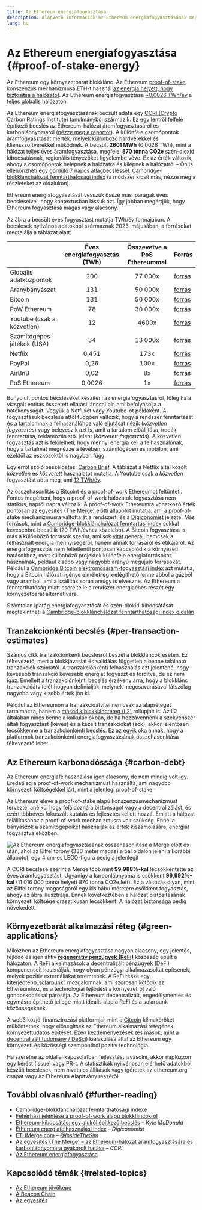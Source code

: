 ```yaml
---
title: Az Ethereum energiafogyasztása
description: Alapvető információk az Ethereum energiafogyasztásának megértéséhez.
lang: hu
---
```


# Az Ethereum energiafogyasztása {#proof-of-stake-energy}

Az Ethereum egy környezetbarát blokklánc. Az Ethereum [proof-of-stake](/developers/docs/consensus-mechanisms/pos) konszenzus mechanizmusa ETH-t használ [az energia helyett, hogy biztosítsa a hálózatot](/developers/docs/consensus-mechanisms/pow). Az Ethereum energiafogyasztása [~0,0026 TWh/év](https://carbon-ratings.com/eth-report-2022) a teljes globális hálózaton.

Az Ethereum energiafogyasztásának becsült adata egy [CCRI (Crypto Carbon Ratings Institute)](https://carbon-ratings.com) tanulmányból származik. Ez egy lentről felfelé építkező becslés az Ethereum-hálózat áramfogyasztásáról és karbonlábnyomáról ([nézze meg a reportot](https://carbon-ratings.com/eth-report-2022)). A különféle csomópontok áramfogyasztását mérték, melyek különböző hardverekkel és kliensszoftverekkel működnek. A becsült **2601 MWh** (0,0026 TWh), mint a hálózat teljes éves áramfogyasztása, megfelel **870 tonna CO2e** szén-dioxid kibocsátásnak, regionális tényezőket figyelembe véve. Ez az érték változik, ahogy a csomópontok belépnek a hálózatra és kilépnek a hálózatról – Ön is ellenőrizheti egy gördülő 7 napos átlagbecsléssel: [Cambridge-blokklánchálózat fenntarthatósági index](https://ccaf.io/cbnsi/ethereum) (a módszer kicsit más, nézze meg a részleteket az oldalukon).

Ethereum energiafogyasztását vesszük össze más iparágak éves becsléseivel, hogy kontextusban lássuk azt. Így jobban megértjük, hogy Ethereum fogyasztása magas vagy alacsony.

<EnergyConsumptionChart />

Az ábra a becsült éves fogyasztást mutatja TWh/év formájában. A becslések nyilvános adatokból származnak 2023. májusában, a forrásokat megtalálja a táblázat alatt:

|                            | Éves energiafogyasztás (TWh) | Összevetve a PoS Ethereummal | Forrás                                                                                                                                                                            |
| :------------------------- | :--------------------------: | :--------------------------: | --------------------------------------------------------------------------------------------------------------------------------------------------------------------------------- |
| Globális adatközpontok     |             200              |           77 000x            | [forrás](https://www.iea.org/commentaries/data-centres-and-energy-from-global-headlines-to-local-headaches)                                                                       |
| Aranybányászat             |             131              |           50 000x            | [forrás](https://ccaf.io/cbnsi/cbeci/comparisons)                                                                                                                                 |
| Bitcoin                    |             131              |           50 000x            | [forrás](https://ccaf.io/cbnsi/cbeci/comparisons)                                                                                                                                 |
| PoW Ethereum               |              78              |           30 000x            | [forrás](https://digiconomist.net/ethereum-energy-consumption)                                                                                                                    |
| Youtube (csak a közvetlen) |              12              |            4600x             | [forrás](https://www.gstatic.com/gumdrop/sustainability/google-2020-environmental-report.pdf)                                                                                     |
| Számítógépes játékok (USA) |              34              |           13 000x            | [forrás](https://www.researchgate.net/publication/336909520_Toward_Greener_Gaming_Estimating_National_Energy_Use_and_Energy_Efficiency_Potential)                                 |
| Netflix                    |            0,451             |             173x             | [forrás](https://assets.ctfassets.net/4cd45et68cgf/7B2bKCqkXDfHLadrjrNWD8/e44583e5b288bdf61e8bf3d7f8562884/2021_US_EN_Netflix_EnvironmentalSocialGovernanceReport-2021_Final.pdf) |
| PayPal                     |             0,26             |             100x             | [forrás](https://app.impaakt.com/analyses/paypal-consumed-264100-mwh-of-energy-in-2020-24-from-non-renewable-sources-27261)                                                       |
| AirBnB                     |             0,02             |              8x              | [forrás](<https://s26.q4cdn.com/656283129/files/doc_downloads/governance_doc_updated/Airbnb-ESG-Factsheet-(Final).pdf>)                                                           |
| PoS Ethereum               |            0,0026            |              1x              | [forrás](https://carbon-ratings.com/eth-report-2022)                                                                                                                              |

Bonyolult pontos becsléseket készíteni az energiafogyasztásról, főleg ha a vizsgált entitás összetett ellátási lánccal bír, ami befolyásolja a hatékonyságát. Vegyük a Netflixet vagy Youtube-ot példaként. A fogyasztásuk becslése attól függően változik, hogy a rendszer fenntartását és a tartalomnak a felhasználóhoz való eljutását nézik (_közvetlen fogyasztás_) vagy beleveszik azt is, amit a tartalom előállítása, irodák fenntartása, reklámozás stb. jelent (_közvetett fogyasztás_). A közvetlen fogyasztás azt is felölelheti, hogy mennyi energia kell a felhasználónak, hogy a tartalmat megnézze a tévében, számítógépen és mobilon, ami ezektől az eszközöktől is nagyban függ.

Egy erről szóló beszélgetés: [Carbon Brief](https://www.carbonbrief.org/factcheck-what-is-the-carbon-footprint-of-streaming-video-on-netflix). A táblázat a Netflix által közölt _közvetlen_ és _közvetett_ használatot mutatja. A Youtube csak a _közvetlen_ fogyasztást adta meg, ami [12 TWh/év](https://www.gstatic.com/gumdrop/sustainability/google-2020-environmental-report.pdf).

Az összehasonlítás a Bitcoint és a proof-of-work Ethereumot feltünteti. Fontos megérteni, hogy a proof-of-work hálózatok fogyasztása nem statikus, napról napra változik. A proof-of-work Ethereumra vonatkozó érték pontosan [az egyesítés (The Merge)](/roadmap/merge/) előtti állapotot mutatja, ami a proof-of-stake mechanizmusra váltotta át a rendszert, és a [Digiconomist](https://digiconomist.net/ethereum-energy-consumption) jelezte. Más források, mint a [Cambridge-blokklánchálózat fenntartási index](https://ccaf.io/cbnsi/ethereum/1) sokkal kevesebbre becsülik (20 TWh/évhez közelebb). A Bitcoin fogyasztása is más a különböző források szerint, ami sok [vitát](https://www.coindesk.com/business/2020/05/19/the-last-word-on-bitcoins-energy-consumption/) generál, nemcsak a felhasznált energia mennyiségéről, hanem annak forrásáról és etikájáról. Az energiafogyasztás nem feltétlenül pontosan kapcsolódik a környezeti hatásokhoz, mert különböző projektek különféle energiaforrásokat használnak, például kisebb vagy nagyobb arányú megújuló forrásokat. Például a [Cambridge Bitcoin elektromosáram-fogyasztási index](https://ccaf.io/cbnsi/cbeci/comparisons) azt mutatja, hogy a Bitcoin hálózati igénye elméletileg kielégíthető lenne abból a gázból vagy áramból, ami a szállítás során amúgy is elveszne. Az Ethereum a fenntarthatóság miatt cserélte le a rendszer energiaéhes részét egy környezetbarát alternatívára.

Számtalan iparág energiafogyasztását és szén-dioxid-kibocsátását megtekintheti a [Cambridge-blokklánchálózat fenntarthatósági index oldalán](https://ccaf.io/cbnsi/ethereum).

## Tranzakciónkénti becslés {#per-transaction-estimates}

Számos cikk tranzakciónkénti becslésről beszél a blokkláncok esetén. Ez félrevezető, mert a blokkjavaslat és validálás független a benne található tranzakciók számától. A tranzakciónkénti felhasználás azt jelentené, hogy kevesebb tranzakció kevesebb energiát fogyaszt és fordítva, de ez nem igaz. Emellett a tranzakciónkénti becslés érzékeny arra, hogy a blokklánc tranzakcióátvitelét hogyan definiálják, melynek megcsavarásával látszólag nagyobb vagy kisebb érték jön ki.

Például az Ethereumon a tranzakcióátvitel nemcsak az alapréteget tartalmazza, hanem a [második blokkláncréteg (L2)](/layer-2/) rollupjait is. Az L2 általában nincs benne a kalkulációkban, de ha hozzávennénk a szekvenszer általi fogyasztást (kevés) és a kezelt tranzakciókat (sok), akkor jelentősen lecsökkenne a tranzakciónkénti becslés. Ez az egyik oka annak, hogy a platformok tranzakciónkénti energiafogyasztásának összehasonlítása félrevezető lehet.

## Az Ethereum karbonadóssága {#carbon-debt}

Az Ethereum energiafelhasználása igen alacsony, de nem mindig volt így. Eredetileg a proof-of-work mechanizmust használta, ami nagyobb környezeti költségekkel járt, mint a jelenlegi proof-of-stake.

Az Ethereum eleve a proof-of-stake alapú konszenzusmechanizmust tervezte, anélkül hogy feláldozná a biztonságot vagy a decentralizálást, és ezért többéves fókuszált kutatás és fejlesztés kellett hozzá. Emiatt a hálózat felállításához a proof-of-work mechanizmusra volt szükség. Ennél a bányászok a számítógépeiket használják az érték kiszámolására, energiát fogyasztva eközben.

![Az Ethereum energiafogyasztásának összehasonlítása a Merge előtt és után, ahol az Eiffel torony (330 méter magas) a bal oldalon jeleni a korábbi állapotot, egy 4 cm-es LEGO-figura pedig a jelenlegit](energy_consumption_pre_post_merge.png)

A CCRI becslése szerint a Merge több mint **99,988%-kal** lecsökkentette az éves áramfogyasztást. Ugyanígy a karbonlábnyoma is csökkent **99,992%-kal** (11 016 000 tonna helyett 870 tonna CO2e lett). Ez a változás olyan, mint az Eiffel torony magaságáról egy kis bábu méretére csökkent fogyasztás, ahogy az ábra illusztrálja. Ennek következtében a hálózat biztosításának környezeti költsége drasztikusan lecsökkent. A hálózat biztonsága pedig növekedett.

## Környezetbarát alkalmazási réteg {#green-applications}

Miközben az Ethereum energiafogyasztása nagyon alacsony, egy jelentős, fejlődő és igen aktív [**regeneratív pénzügyek (ReFi)**](/refi/) közösség épült a hálózaton. A ReFi alkalmazások a decentralizált pénzügyek (DeFi) komponenseit használják, hogy olyan pénzügyi alkalmazásokat építsenek, melyek pozitív externáliákat teremtenek. A ReFi része egy kiterjedtebb[„solarpunk”](https://en.wikipedia.org/wiki/Solarpunk) mozgalomnak, ami szorosan kötődik az Ethereumhoz, és a technológiai fejlődést a környezetről való gondoskodással párosítja. Az Ethereum decentralizált, engedélymentes és egymásra építhető jellege miatt ideális alap a ReFi és a solarpunk közösségeknek.

A web3 közjó-finanszírozási platformjai, mint a [Gitcoin](https://gitcoin.co) klímaköröket működtetnek, hogy elősegítsék az Ethereum alkalmazási rétegének környezettudatos építését. Ezen kezdeményezések (és mások, mint a [decentralizált tudomány / DeSci](/desci/)) kialakulása által az Ethereum egy környezeti és közösségi szempontból pozitív technológia.

<InfoBanner emoji=":evergreen_tree:">
  Ha szeretne az oldallal kapcsolatban fejlesztést javasolni, akkor naplózzon egy kérést (issue) vagy PR-t. A statisztikák nyilvánosan elérhető adatokból készült becslések, nem hivatalos állítások vagy ígéretek az ethereum.org csapat vagy az Ethereum Alapítvány részéről.
</InfoBanner>

## További olvasnivaló {#further-reading}

- [Cambridge-blokklánchálózat fenntarthatósági indexe](https://ccaf.io/cbnsi/ethereum)
- [Fehérházi jelentése a proof-of-work alapú blokkláncokról](https://www.whitehouse.gov/wp-content/uploads/2022/09/09-2022-Crypto-Assets-and-Climate-Report.pdf)
- [Ethereum-kibocsátás: egy alulról építkező becslés](https://kylemcdonald.github.io/ethereum-emissions/) – _Kyle McDonald_
- [Ethereum energiafelhasználási index](https://digiconomist.net/ethereum-energy-consumption/) – _Digiconomist_
- [ETHMerge.com](https://ethmerge.com/) – _[@InsideTheSim](https://twitter.com/InsideTheSim)_
- [Az egyesítés (The Merge) – az Ethereum-hálózat áramfogyasztására és karbonlábnyomára gyakorolt hatása](https://carbon-ratings.com/eth-report-2022) – _CCRI_
- [Az Ethereum energiafogyasztása](https://mirror.xyz/jmcook.eth/ODpCLtO4Kq7SCVFbU4He8o8kXs418ZZDTj0lpYlZkR8)

## Kapcsolódó témák {#related-topics}

- [Az Ethereum jövőképe](/roadmap/vision/)
- [A Beacon Chain](/roadmap/beacon-chain)
- [Az egyesítés](/roadmap/merge/)
